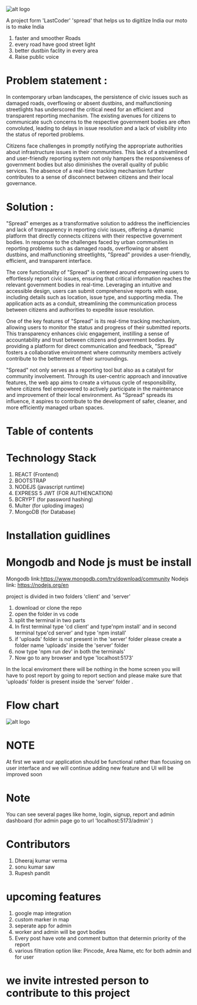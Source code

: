 ![alt logo](https://github.com/sonu36437/spread/blob/main/client/src/images/logo.png)

A project form 'LastCoder' 'spread' that helps us to digitlize India our moto is to make India

1. faster and smoother Roads
2. every road have good street light
3. better dustbin faclity in every area
4. Raise public voice

# Problem statement :


In contemporary urban landscapes, the persistence of civic issues such as damaged roads, overflowing or absent dustbins, and malfunctioning streetlights has underscored the critical need for an efficient and transparent reporting mechanism. The existing avenues for citizens to communicate such concerns to the respective government bodies are often convoluted, leading to delays in issue resolution and a lack of visibility into the status of reported problems.

Citizens face challenges in promptly notifying the appropriate authorities about infrastructure issues in their communities. This lack of a streamlined and user-friendly reporting system not only hampers the responsiveness of government bodies but also diminishes the overall quality of public services. The absence of a real-time tracking mechanism further contributes to a sense of disconnect between citizens and their local governance.


# Solution :

"Spread" emerges as a transformative solution to address the inefficiencies and lack of transparency in reporting civic issues, offering a dynamic platform that directly connects citizens with their respective government bodies. In response to the challenges faced by urban communities in reporting problems such as damaged roads, overflowing or absent dustbins, and malfunctioning streetlights, "Spread" provides a user-friendly, efficient, and transparent interface.

The core functionality of "Spread" is centered around empowering users to effortlessly report civic issues, ensuring that critical information reaches the relevant government bodies in real-time. Leveraging an intuitive and accessible design, users can submit comprehensive reports with ease, including details such as location, issue type, and supporting media. The application acts as a conduit, streamlining the communication process between citizens and authorities to expedite issue resolution.

One of the key features of "Spread" is its real-time tracking mechanism, allowing users to monitor the status and progress of their submitted reports. This transparency enhances civic engagement, instilling a sense of accountability and trust between citizens and government bodies. By providing a platform for direct communication and feedback, "Spread" fosters a collaborative environment where community members actively contribute to the betterment of their surroundings.

"Spread" not only serves as a reporting tool but also as a catalyst for community involvement. Through its user-centric approach and innovative features, the web app aims to create a virtuous cycle of responsibility, where citizens feel empowered to actively participate in the maintenance and improvement of their local environment. As "Spread" spreads its influence, it aspires to contribute to the development of safer, cleaner, and more efficiently managed urban spaces.







 




# Table of contents

# Technology Stack
1. REACT (Frontend)  
2. BOOTSTRAP
3. NODEJS (javascript runtime)
4. EXPRESS
5  JWT (FOR AUTHENCATION)
6. BCRYPT (for password hashing)
7. Multer (for uploding images)
8. MongoDB (for Database)





# Installation guidlines




# Mongodb and Node js must be install 
Mongodb link:https://www.mongodb.com/try/download/community
Nodejs link: https://nodejs.org/en


project is divided in two folders 'client' and 'server'

1. download or clone the repo
2. open the folder in vs code
3. split the terminal in two parts
4. In first terminal type 'cd client' and type'npm install' and in second terminal type'cd server' and type 'npm install'
5. if 'uploads' folder is not present in the 'server' folder please create a folder name 'uploads' inside the 'server' folder
6. now type 'npm run dev' in both the terminals'
7. Now go to any browser and type 'localhost:5173'

In the local enviroment there will be nothing in the home screen you will have to post report by going to report section and please make sure that 'uploads' folder is present inside the 'server' folder .

# Flow chart
![alt logo](https://i.ibb.co/k5tpcZL/Spread-Flow-Diagram-drawio.png)

# NOTE
At first we want our application should be functional rather than focusing on user interface and we will continue adding new feature and UI will be improved
soon


# Note
You can see several pages like home, login, signup, report and admin dashboard (for admin page go to url 'localhost:5173/admin' )


# Contributors
1. Dheeraj kumar verma
2. sonu kumar saw
3. Rupesh pandit





# upcoming features


1. google map integration
2. custom marker in map
3. seperate app for admin
4. worker and admin will be govt bodies
5. Every post have vote and comment button that determin priority of the report 
5. various filtration option like: Pincode, Area Name, etc for both admin and for user 


# we invite intrested person to contribute to this project


